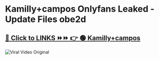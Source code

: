 
 # Kamilly+campos Onlyfans Leaked - Update Files obe2d

## <h2><a href="https://clipsfans.com/Kamilly+campos&ref=git">🔗 Click to LINKS ⏩⏩ 👉 🟢 Kamilly+campos </a></h2>

<a href="https://clipsfans.com/Kamilly+campos&ref=git" rel="nofollow" data-target="animated-image.originalLink"><img src="https://i.ibb.co.com/xMMVF88/686577567.gif" alt="Viral Video Original" style="max-width: 100%; display: inline-block;" data-target="animated-image.originalImage"></a>

